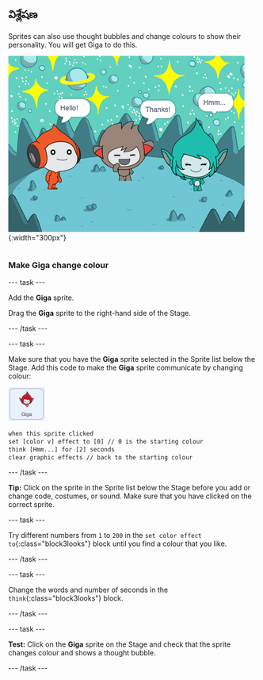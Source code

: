 ## విశ్లేషణ

<div style="display: flex; flex-wrap: wrap">
<div style="flex-basis: 200px; flex-grow: 1; margin-right: 15px;">
Sprites can also use thought bubbles and change colours to show their personality. You will get Giga to do this.
</div>
<div>

![The Giga sprite thinking, "Hmm...".](images/giga-step2.png){:width="300px"}

</div>
</div>

### Make Giga change colour

--- task ---

Add the **Giga** sprite.

Drag the **Giga** sprite to the right-hand side of the Stage.

--- /task ---

--- task ---

Make sure that you have the **Giga** sprite selected in the Sprite list below the Stage. Add this code to make the **Giga** sprite communicate by changing colour:

![The Giga sprite.](images/giga-sprite.png)

```blocks3
when this sprite clicked
set [color v] effect to [0] // 0 is the starting colour
think [Hmm...] for [2] seconds 
clear graphic effects // back to the starting colour
```

--- /task ---

**Tip:** Click on the sprite in the Sprite list below the Stage before you add or change code, costumes, or sound. Make sure that you have clicked on the correct sprite.

--- task ---

Try different numbers from `1` to `200` in the `set color effect to`{:class="block3looks"} block until you find a colour that you like.

--- /task ---

--- task ---

Change the words and number of seconds in the `think`{:class="block3looks"} block.

--- /task ---

--- task ---

**Test:** Click on the **Giga** sprite on the Stage and check that the sprite changes colour and shows a thought bubble.

--- /task ---

